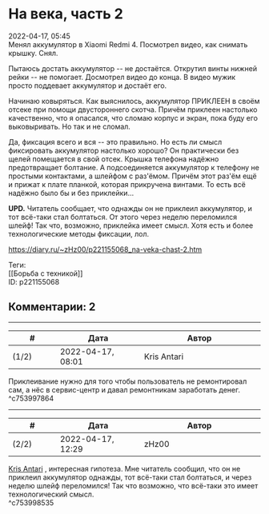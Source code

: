 На века, часть 2
================

  
2022-04-17, 05:45  
 Менял аккумулятор в Xiaomi Redmi 4. Посмотрел видео, как снимать крышку. Снял.   
   
 Пытаюсь достать аккумулятор -- не достаётся. Открутил винты нижней рейки -- не помогает. Досмотрел видео до конца. В видео мужик просто поддевает аккумулятор и достаёт его.   
   
 Начинаю ковыряться. Как выяснилось, аккумулятор ПРИКЛЕЕН в своём отсеке при помощи двустороннего скотча. Причём приклеен настолько качественно, что я опасался, что сломаю корпус и экран, пока буду его выковыривать. Но так и не сломал.   
   
 Да, фиксация всего и вся -- это правильно. Но есть ли смысл фиксировать аккумулятор настолько хорошо? Он практически без щелей помещается в свой отсек. Крышка телефона надёжно предотвращает болтание. А подсоединяется аккумулятор к телефону не простыми контактами, а шлейфом с раз'ёмом. Причём этот раз'ём ещё и прижат к плате планкой, которая прикручена винтами. То есть всё надёжно было бы и без приклейки...   
   
  **UPD.**  Читатель сообщает, что однажды он не приклеил аккумулятор, и тот всё-таки стал болтаться. От этого через неделю переломился шлейф! Так что, возможно, приклейка имеет смысл. Хотя есть и более технологические методы фиксации, лол.   
  
<https://diary.ru/~zHz00/p221155068_na-veka-chast-2.htm>  
  
Теги:  
[[Борьба с техникой]]  
ID: p221155068  


Комментарии: 2
--------------

  


---



|         #         |              Дата              |                     Автор                     |           ID           |
| --- | --- | --- | --- |
| (1/2) | 2022-04-17, 08:01 | Kris Antari | c753997864 |

  
 Приклеивание нужно для того чтобы пользователь не ремонтировал сам, а нёс в сервис-центр и давал ремонтникам заработать денег.   
 ^c753997864

---



|         #         |              Дата              |                     Автор                     |           ID           |
| --- | --- | --- | --- |
| (2/2) | 2022-04-17, 12:29 | zHz00 | c753998535 |

  
  [Kris Antari](https://Kris-Antari.diary.ru "Animus Vox")  , интересная гипотеза. Мне читатель сообщил, что он не приклеил аккумулятор однажды, тот всё-таки стал болтаться, и через неделю шлейф переломился! Так что возможно, что всё-таки это имеет технологический смысл.   
 ^c753998535